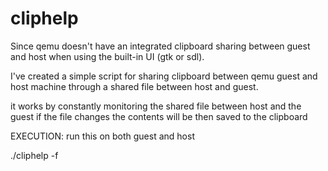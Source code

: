 # cliphelp


Since qemu doesn't have an integrated clipboard sharing between guest and host when using
the built-in UI (gtk or sdl).

I've created a simple script for sharing clipboard between qemu guest and host machine through
a shared file between host and guest.

it works by constantly monitoring the shared file between host and the guest
if the file changes the contents will be then saved to the clipboard



EXECUTION:
run this on both guest and host

./cliphelp -f <PATH OF THE SHARED FILE>
